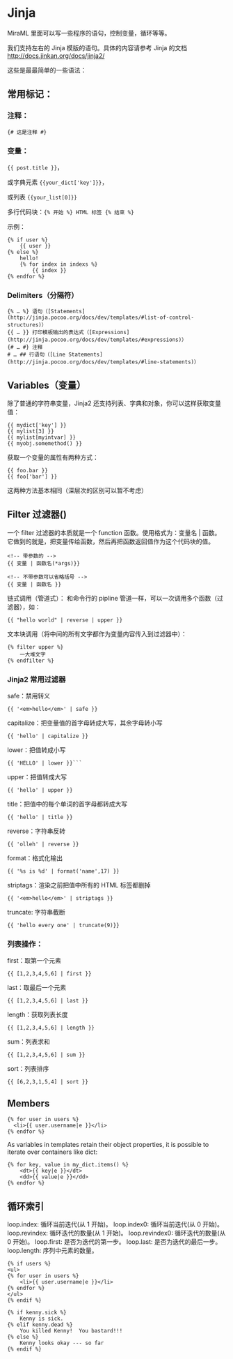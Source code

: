 # Jinja

MiraML 里面可以写一些程序的语句，控制变量，循环等等。

我们支持左右的 Jinja 模版的语句。具体的内容请参考 Jinja 的文档 http://docs.jinkan.org/docs/jinja2/

这些是最最简单的一些语法：


## 常用标记：

### 注释：

`{# 这是注释 #}`

### 变量：

`{{ post.title }}`，

或字典元素 `{{your_dict['key']}}`，

或列表 `{{your_list[0]}}`

多行代码块：`{% 开始 %} HTML 标签 {% 结束 %}`

示例：
```
{% if user %}
    {{ user }}
{% else %}
    hello!
    {% for index in indexs %}
        {{ index }} 
{% endfor %}
```

###  Delimiters（分隔符）

```
{% … %} 语句（[Statements](http://jinja.pocoo.org/docs/dev/templates/#list-of-control-structures)）
{{ … }} 打印模板输出的表达式（[Expressions](http://jinja.pocoo.org/docs/dev/templates/#expressions)）
{# … #} 注释
# … ## 行语句（[Line Statements](http://jinja.pocoo.org/docs/dev/templates/#line-statements)）
```

## Variables（变量）

除了普通的字符串变量，Jinja2 还支持列表、字典和对象，你可以这样获取变量值：

```
{{ mydict['key'] }}
{{ mylist[3] }}
{{ mylist[myintvar] }}
{{ myobj.somemethod() }}
```


获取一个变量的属性有两种方式：

```
{{ foo.bar }}
{{ foo['bar'] }}
```


这两种方法基本相同（深层次的区别可以暂不考虑）

## Filter 过滤器()

一个 filter 过滤器的本质就是一个 function 函数。使用格式为：变量名 | 函数。
它做到的就是，把变量传给函数，然后再把函数返回值作为这个代码块的值。

```
<!-- 带参数的 -->
{{ 变量 | 函数名(*args)}}
```

```
<!-- 不带参数可以省略括号 -->
{{ 变量 | 函数名 }}
```

链式调用（管道式）：
和命令行的 pipline 管道一样，可以一次调用多个函数（过滤器），如：

```
{{ "hello world" | reverse | upper }}
```

文本块调用（将中间的所有文字都作为变量内容传入到过滤器中）：

```
{% filter upper %}
    一大堆文字
{% endfilter %}
```

### Jinja2 常用过滤器

safe：禁用转义
```
{{ '<em>hello</em>' | safe }}
```


capitalize：把变量值的首字母转成大写，其余字母转小写
```
{{ 'hello' | capitalize }}
```


lower：把值转成小写
```
{{ 'HELLO' | lower }}```
```


upper：把值转成大写
```
{{ 'hello' | upper }}
```


title：把值中的每个单词的首字母都转成大写
```
{{ 'hello' | title }}
```


reverse：字符串反转
```
{{ 'olleh' | reverse }}
```


format：格式化输出
```
{{ '%s is %d' | format('name',17) }}
```


striptags：渲染之前把值中所有的 HTML 标签都删掉
```
{{ '<em>hello</em>' | striptags }}
```


truncate: 字符串截断
```
{{ 'hello every one' | truncate(9)}}
```


### 列表操作：

first：取第一个元素
```
{{ [1,2,3,4,5,6] | first }}
```


last：取最后一个元素
```
{{ [1,2,3,4,5,6] | last }}
```


length：获取列表长度
```
{{ [1,2,3,4,5,6] | length }}
```


sum：列表求和
```
{{ [1,2,3,4,5,6] | sum }}
```


sort：列表排序

```
{{ [6,2,3,1,5,4] | sort }}
```


##  Members

```
{% for user in users %}
  <li>{{ user.username|e }}</li>
{% endfor %}
```

As variables in templates retain their object properties, it is possible to iterate over containers like dict:

```
{% for key, value in my_dict.items() %}
    <dt>{{ key|e }}</dt>
    <dd>{{ value|e }}</dd>
{% endfor %}
```

## 循环索引

loop.index: 循环当前迭代(从 1 开始)。
loop.index0: 循环当前迭代(从 0 开始)。
loop.revindex: 循环迭代的数量(从 1 开始)。
loop.revindex0: 循环迭代的数量(从 0 开始)。
loop.first: 是否为迭代的第一步。
loop.last: 是否为迭代的最后一步。
loop.length: 序列中元素的数量。

```
{% if users %}
<ul>
{% for user in users %}
    <li>{{ user.username|e }}</li>
{% endfor %}
</ul>
{% endif %}
```

```
{% if kenny.sick %}
    Kenny is sick.
{% elif kenny.dead %}
    You killed Kenny!  You bastard!!!
{% else %}
    Kenny looks okay --- so far
{% endif %}
```

